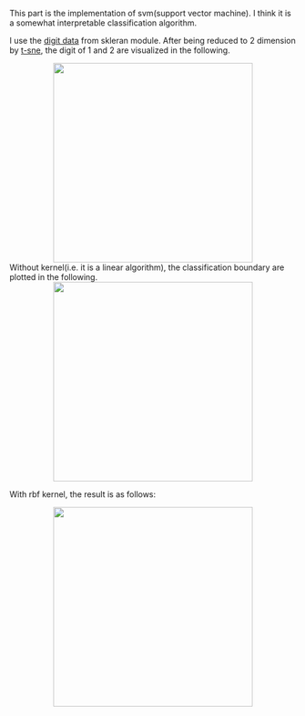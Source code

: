 This part is the implementation of svm(support vector machine). I think it is a somewhat interpretable classification algorithm.

I use the [digit data](http://scikit-learn.org/stable/modules/generated/sklearn.datasets.load_digits.html) from skleran module. After being reduced to 2 dimension by [t-sne](https://github.com/liziniu/machine_learning_2018_spring/blob/master/k-means/t-sne-tutorial.ipynb), the digit of 1 and 2 are visualized in the following.

<div align=center>
  <img src="https://github.com/liziniu/machine_learning_2018_spring/blob/master/svm/reduced_data.png" width="350" height="350">
</div>
Without kernel(i.e. it is a linear algorithm), the classification boundary are plotted in the following.

<div align=center>
  <img src="https://github.com/liziniu/machine_learning_2018_spring/blob/master/svm/svm_results.png" width="350" height="350">
</div>

With rbf kernel, the result is as follows:

<div align=center>
  <img src="https://github.com/liziniu/machine_learning_2018_spring/blob/master/svm/kernel_svm.png" width="350" height="350">
</div>

